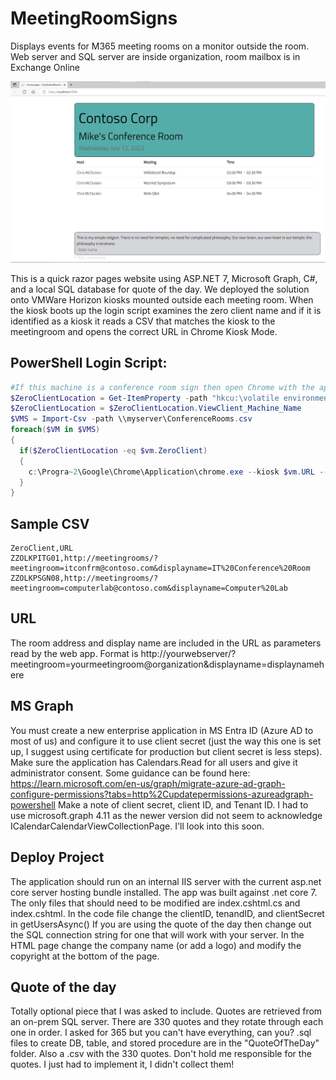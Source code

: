 # MeetingRoomSigns
Displays events for M365 meeting rooms on a monitor outside the room.  Web server and SQL server are inside organization, room mailbox is in Exchange Online

![alt text](https://github.com/pndscm667/MeetingRoomSigns/blob/master/ConferenceRooms/Screenshot/sign.jpg "Conference Room Sign")

This is a quick razor pages website using ASP.NET 7, Microsoft Graph, C#, and a local SQL database for quote of the day.  We deployed the solution onto VMWare Horizon kiosks mounted outside each meeting room.
When the kiosk boots up the login script examines the zero client name and if it is identified as a kiosk it reads a CSV that matches the kiosk to the meetingroom and opens the correct URL in Chrome Kiosk Mode.

## PowerShell Login Script:
```powershell
#If this machine is a conference room sign then open Chrome with the appropriate URL
$ZeroClientLocation = Get-ItemProperty -path "hkcu:\volatile environment" -Name "ViewClient_Machine_Name"
$ZeroClientLocation = $ZeroClientLocation.ViewClient_Machine_Name
$VMS = Import-Csv -path \\myserver\ConferenceRooms.csv
foreach($VM in $VMS)
{
  if($ZeroClientLocation -eq $vm.ZeroClient)
  {
    c:\Progra~2\Google\Chrome\Application\chrome.exe --kiosk $vm.URL --disable-infobars -no-default-browser-check
  }
}
```

## Sample CSV
```
ZeroClient,URL
ZZOLKPITG01,http://meetingrooms/?meetingroom=itconfrm@contoso.com&displayname=IT%20Conference%20Room
ZZOLKPSGN08,http://meetingrooms/?meetingroom=computerlab@contoso.com&displayname=Computer%20Lab
```

## URL
The room address and display name are included in the URL as parameters read by the web app.  Format is http://yourwebserver/?meetingroom=yourmeetingroom@organization&displayname=displaynamehere

## MS Graph
You must create a new enterprise application in MS Entra ID (Azure AD to most of us) and configure it to use client secret (just the way this one is set up, I suggest using certificate for production 
but client secret is less steps).  Make sure the application has Calendars.Read for all users and give it administrator consent.  Some guidance can be found here:
https://learn.microsoft.com/en-us/graph/migrate-azure-ad-graph-configure-permissions?tabs=http%2Cupdatepermissions-azureadgraph-powershell
Make a note of client secret, client ID, and Tenant ID.
I had to use microsoft.graph 4.11 as the newer version did not seem to acknowledge ICalendarCalendarViewCollectionPage.  I'll look into this soon.

## Deploy Project
The application should run on an internal IIS server with the current asp.net core server hosting bundle installed.  The app was built against .net core 7.  The only files that should need to be modified
are index.cshtml.cs and index.cshtml.  In the code file change the clientID, tenandID, and clientSecret in getUsersAsync()  If you are using the quote of the day then change out the SQL connection string
for one that will work with your server.  In the HTML page change the company name (or add a logo) and modify the copyright at the bottom of the page.

## Quote of the day
Totally optional piece that I was asked to include.  Quotes are retrieved from an on-prem SQL server.  There are 330 quotes and they rotate through each one in order.  I asked for 365 but you can't have
everything, can you?  .sql files to create DB, table, and stored procedure are in the "QuoteOfTheDay" folder.  Also a .csv with the 330 quotes.  Don't hold me responsible for the quotes.  I just had to
implement it, I didn't collect them!




